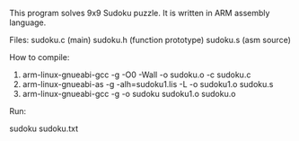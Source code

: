 This program solves 9x9 Sudoku puzzle.
It is written in ARM assembly language.

Files:
	sudoku.c (main)
	sudoku.h (function prototype)
	sudoku.s (asm source)
	
How to compile:	
	
1) arm-linux-gnueabi-gcc -g -O0 -Wall -o sudoku.o -c sudoku.c
2) arm-linux-gnueabi-as -g -alh=sudoku1.lis -L -o sudoku1.o sudoku.s
3) arm-linux-gnueabi-gcc -g -o sudoku sudoku1.o sudoku.o

Run:

sudoku sudoku.txt